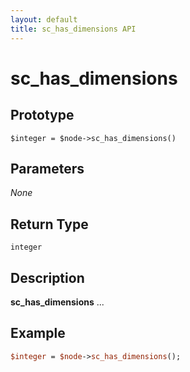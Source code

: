 ```yaml
---
layout: default
title: sc_has_dimensions API
---
```



sc_has_dimensions
=================


Prototype
---------

```
$integer = $node->sc_has_dimensions()
```


Parameters
----------

_None_

Return Type
-----------

`integer`


Description
-----------

**sc_has_dimensions** ...


Example
-------

```perl
$integer = $node->sc_has_dimensions();
```
